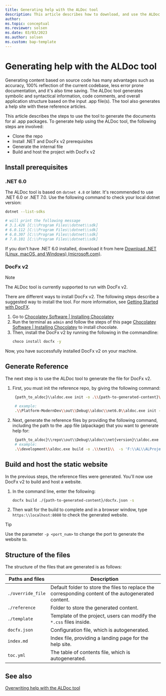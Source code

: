 ```yaml
---
title: Generating help with the ALDoc tool
description: This article describes how to download, and use the ALDoc tool to generate reference help for first party apps for Business Central. 
author: 
ms.topic: conceptual
ms.reviewer: solsen
ms.date: 03/03/2023
ms.author: solsen
ms.custom: bap-template
---
```


# Generating help with the ALDoc tool

Generating content based on source code has many advantages such as accuracy, 100% reflection of the current codebase, less error prone documentation, and it's also time saving. The ALDoc tool generates symbolic and syntactical information, code comments, and overall application structure based on the input .app file(s). The tool also generates a help site with these reference articles. 

This article describes the steps to use the tool to generate the documents for al .app packages. To generate help using the ALDoc tool, the following steps are involved: 

* Clone the repo <!-- internal steps -->
* Install .NET and DocFx v2 prerequisites
* Generate the internal file
* Build and host the project with DocFx v2

## Install prerequisites

### .NET 6.0

The ALDoc tool is based on `dotnet 4.8` or later. It's recommended to use .NET 6.0 or .NET 7.0. Use the following command to check your local dotnet version:

```bash
dotnet --list-sdks

# will print the following message
# 3.1.426 [C:\\Program Files\\dotnet\\sdk]
# 6.0.112 [C:\\Program Files\\dotnet\\sdk]
# 6.0.307 [C:\\Program Files\\dotnet\\sdk]
# 7.0.101 [C:\\Program Files\\dotnet\\sdk]
```

If you don't have .NET 6.0 installed, download it from here [Download .NET (Linux, macOS, and Windows) (microsoft.com)](https://dotnet.microsoft.com/en-us/download).

### DocFx v2

> [!NOTE]  
> The ALDoc tool is currently supported to run with DocFx v2.

There are different ways to install DocFx v2. The following steps describe a suggested way to install the tool. For more information, see [Getting Started with DocFX](https://dotnet.github.io/docfx/tutorial/docfx_getting_started.html).

1. Go to [Chocolatey Software | Installing Chocolatey](https://chocolatey.org/install#individual)
2. Run the terminal as `admin` and follow the steps of this page [Chocolatey Software | Installing Chocolatey](https://chocolatey.org/install#individual) to install chocolate.
3. Then, install the DocFx v2 by running the following in the commandline:  
    ```bash
    choco install docfx -y    
    ```

Now, you have successfully installed DocFx v2 on your machine.

## Generate Reference

The next step is to use the ALDoc tool to generate the file for DocFx v2.

1. First, you must init the reference repo, by giving the following command:  
    ```bash
     {path_to_aldoc}\\aldoc.exe init -o .\\{path-to-generated-content}\\ -v 2 -t '{path_to_package1}','{path_to_package2}',...,'{path_to_package3}'
     
     # example:
     .\\Platform-ModernDev\\out\\Debug\\aldoc\\net6.0\\aldoc.exe init -o .\\test1\\ -v 2 -t 'F:\\AL\\ALProject1\\.alpackages\\Microsoft_System Application_20.1.39764.39901.app'
    ```

2. Next, generate the reference files by providing the following command, including the path to the .app file (alpackage) that you want to generate help for:  

    ```bash
     {path_to_aldoc}\\repo\\out\\Debug\\aldoc\\net{version}\\aldoc.exe build -o .\\{path-to-generated-content}\\  -s {path_to_package}
     # example:
     .\\development\\aldoc.exe build -o .\\test1\\  -s 'F:\\AL\\ALProject1\\.alpackages\\Microsoft_System Application_20.1.39764.39901.app'
    ```

## Build and host the static website

In the previous steps, the reference files were generated. You'll now use DocFx v2 to build and host a website. 

1. In the command line, enter the following:  
    ```bash
    docfx build ./{path-to-generated-content}/docfx.json -s
    ```
2. Then wait for the build to complete and in a browser window, type `https:\\localhost:8080` to check the generated website.

> [!TIP]  
> Use the parameter `-p <port_num>` to change the port to generate the website to.

## Structure of the files

The structure of the files that are generated is as follows:

|Paths and files| Description|
|-----|------------|
|`./override_file`| Default folder to store the files to replace the corresponding content of the autogenerated content.|
|`./reference`| Folder to store the generated content.|
|`./template` | Template of the project, users can modify the `*.css` files inside.|
|`docfx.json`| Configuration file, which is autogenerated.|
|`index.md`| Index file, providing a landing page for the help site.|
|`toc.yml`| The table of contents file, which is autogenerated.|

## See also

[Overwriting help with the ALDoc tool](help-aldoc-overwrites.md)